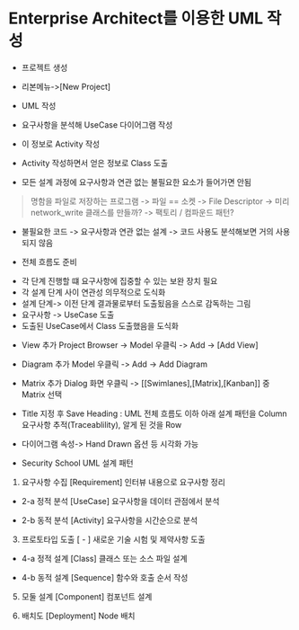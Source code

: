 # Enterprise Architect를 이용한 UML 작성

* 프로젝트 생성

- 리본메뉴->[New Project]


* UML 작성
- 요구사항을 분석해 UseCase 다이어그램 작성
- 이 정보로 Activity 작성
- Activity 작성하면서 얻은 정보로 Class 도출

- 모든 설계 과정에 요구사항과 연관 없는 불필요한 요소가 들어가면 안됨

> 명함을 파일로 저장하는 프로그램 -> 파일 == 소켓 -> File Descriptor
> -> 미리 network_write 클래스를 만들까?
> -> 팩토리 / 컴파운드 패턴?

- 불필요한 코드 -> 요구사항과 연관 없는 설계 -> 코드 사용도 분석해보면 거의 사용되지 않음


* 전체 흐름도 준비
- 각 단계 진행할 떄 요구사항에 집중할 수 있는 보완 장치 필요
- 각 설계 단계 사이 연관성 의무적으로 도식화
- 설계 단계-> 이전 단계 결과물로부터 도출됬음을 스스로 감독하는 그림
- 요구사항 -> UseCase 도출
- 도출된 UseCase에서 Class 도출했음을 도식화

* View 추가
Project Browser -> Model 우클릭 -> Add -> [Add View]

* Diagram 추가
Model 우클릭 -> Add -> Add Diagram

* Matrix 추가
Dialog 화면 우클릭 -> [[Swimlanes],[Matrix],[Kanban]] 중 Matrix 선택

- Title 지정 후 Save
    Heading : UML 전체 흐름도
    이하 아래 설계 패턴을 Column
    요구사항 추적(Traceablility), 알게 된 것을 Row

* 다이어그램 속성-> Hand Drawn 옵션 등 시각화 가능

* Security School UML 설계 패턴

1. 요구사항 수집 [Requirement]
인터뷰 내용으로 요구사항 정리

- 2-a 정적 분석 [UseCase]
    요구사항을 데이터 관점에서 분석

- 2-b 동적 분석 [Activity]
    요구사항을 시간순으로 분석

3. 프로토타입 도출 [ - ]
새로운 기술 시험 및 제약사항 도출

- 4-a 정적 설계 [Class]
    클래스 또는 소스 파일 설계

- 4-b 동적 설계 [Sequence]
    함수와 호출 순서 작성

5. 모둘 설계 [Component]
컴포넌트 설계

6. 배치도 [Deployment]
Node 배치
